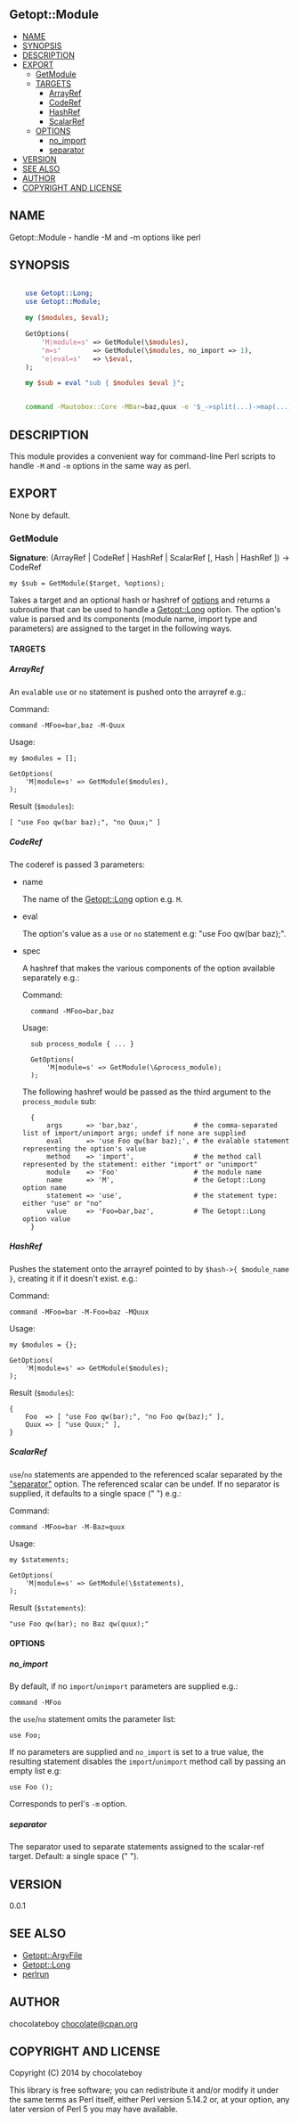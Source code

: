 ## Getopt::Module

- [NAME](#name)
- [SYNOPSIS](#synopsis)
- [DESCRIPTION](#description)
- [EXPORT](#export)
    - [GetModule](#getmodule)
    - [TARGETS](#targets)
        - [ArrayRef](#arrayref)
        - [CodeRef](#coderef)
        - [HashRef](#hashref)
        - [ScalarRef](#scalarref)
    - [OPTIONS](#options)
        - [no\_import](#no\_import)
        - [separator](#separator)
- [VERSION](#version)
- [SEE ALSO](#see-also)
- [AUTHOR](#author)
- [COPYRIGHT AND LICENSE](#copyright-and-license)

## NAME

Getopt::Module - handle -M and -m options like perl

## SYNOPSIS

```perl

    use Getopt::Long;
    use Getopt::Module;

    my ($modules, $eval);

    GetOptions(
        'M|module=s' => GetModule(\$modules),
        'm=s'        => GetModule(\$modules, no_import => 1),
        'e|eval=s'   => \$eval,
    );

    my $sub = eval "sub { $modules $eval }";

```

```bash

    command -Mautobox::Core -MBar=baz,quux -e '$_->split(...)->map(...)->join(...)'

```

## DESCRIPTION

This module provides a convenient way for command-line Perl scripts to handle `-M`
and `-m` options in the same way as perl.

## EXPORT

None by default.

### GetModule

__Signature__: (ArrayRef | CodeRef | HashRef | ScalarRef \[, Hash | HashRef \]) -> CodeRef

    my $sub = GetModule($target, %options);

Takes a target and an optional hash or hashref of [options](#OPTIONS) and returns a subroutine that can be used
to handle a [Getopt::Long](http://search.cpan.org/perldoc?Getopt::Long) option. The option's value is parsed and its components (module name,
import type and parameters) are assigned to the target in the following ways.

#### TARGETS

##### ArrayRef

An `eval`able `use` or `no` statement is pushed onto the arrayref e.g.:

Command:

    command -MFoo=bar,baz -M-Quux

Usage:

    my $modules = [];

    GetOptions(
        'M|module=s' => GetModule($modules),
    );

Result (`$modules`):

    [ "use Foo qw(bar baz);", "no Quux;" ]

##### CodeRef

The coderef is passed 3 parameters:

- name

    The name of the [Getopt::Long](http://search.cpan.org/perldoc?Getopt::Long) option e.g. `M`.

- eval

    The option's value as a `use` or `no` statement e.g: "use Foo qw(bar baz);".

- spec

    A hashref that makes the various components of the option available separately e.g.:

    Command:

        command -MFoo=bar,baz

    Usage:

        sub process_module { ... }

        GetOptions(
            'M|module=s' => GetModule(\&process_module);
        );

    The following hashref would be passed as the third argument to the `process_module` sub:

        {
            args      => 'bar,baz',              # the comma-separated list of import/unimport args; undef if none are supplied
            eval      => 'use Foo qw(bar baz);', # the evalable statement representing the option's value
            method    => 'import',               # the method call represented by the statement: either "import" or "unimport"
            module    => 'Foo'                   # the module name
            name      => 'M',                    # the Getopt::Long option name
            statement => 'use',                  # the statement type: either "use" or "no"
            value     => 'Foo=bar,baz',          # The Getopt::Long option value
        }

##### HashRef

Pushes the statement onto the arrayref pointed to by `$hash->{ $module_name }`, creating it if it doesn't exist. e.g.:

Command:

    command -MFoo=bar -M-Foo=baz -MQuux

Usage:

    my $modules = {};

    GetOptions(
        'M|module=s' => GetModule($modules);
    );

Result (`$modules`):

    {
        Foo  => [ "use Foo qw(bar);", "no Foo qw(baz);" ],
        Quux => [ "use Quux;" ],
    }

##### ScalarRef

`use`/`no` statements are appended to the referenced scalar separated by the ["separator"](#separator) option. The referenced scalar
can be undef. If no separator is supplied, it defaults to a single space (" ") e.g.:

Command:

    command -MFoo=bar -M-Baz=quux

Usage:

    my $statements;

    GetOptions(
        'M|module=s' => GetModule(\$statements),
    );

Result (`$statements`):

    "use Foo qw(bar); no Baz qw(quux);"

#### OPTIONS

##### no\_import

By default, if no `import`/`unimport` parameters are supplied e.g.:

    command -MFoo

the `use`/`no` statement omits the parameter list:

    use Foo;

If no parameters are supplied and `no_import` is set to a true value, the resulting statement disables the
`import`/`unimport` method call by passing an empty list e.g:

    use Foo ();

Corresponds to perl's `-m` option.

##### separator

The separator used to separate statements assigned to the scalar-ref target. Default: a single space (" ").

## VERSION

0.0.1

## SEE ALSO

- [Getopt::ArgvFile](http://search.cpan.org/perldoc?Getopt::ArgvFile)
- [Getopt::Long](http://search.cpan.org/perldoc?Getopt::Long)
- [perlrun](http://search.cpan.org/perldoc?perlrun)

## AUTHOR

chocolateboy <chocolate@cpan.org>

## COPYRIGHT AND LICENSE

Copyright (C) 2014 by chocolateboy

This library is free software; you can redistribute it and/or modify
it under the same terms as Perl itself, either Perl version 5.14.2 or,
at your option, any later version of Perl 5 you may have available.
